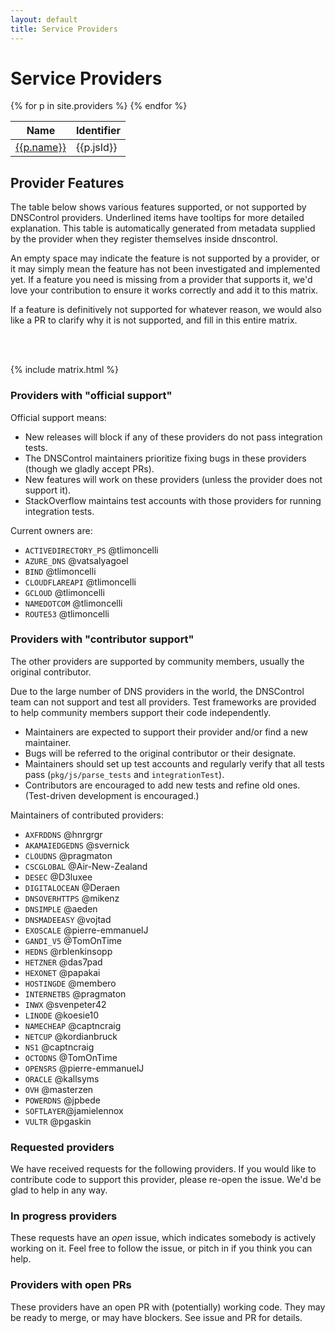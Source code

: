```yaml
---
layout: default
title: Service Providers
---
```

<h1> Service Providers </h1>

<table class='table table-bordered'>
  <thead>
    <th>Name</th>
    <th>Identifier</th>
  </thead>
{% for p in site.providers %}
<tr>
  <td><a href=".{{p.id}}">{{p.name}}</a></td>
  <td>{{p.jsId}}</td>
</tr>
{% endfor %}
</table>

<a name="features"></a>
<h2> Provider Features </h2>

<p>The table below shows various features supported, or not supported by DNSControl providers.
  Underlined items have tooltips for more detailed explanation. This table is automatically generated
  from metadata supplied by the provider when they register themselves inside dnscontrol.
</p>
<p>
  An empty space may indicate the feature is not supported by a provider, or it may simply mean
  the feature has not been investigated and implemented yet. If a feature you need is missing from
  a provider that supports it, we'd love your contribution to ensure it works correctly and add it to this matrix.
</p>
<p>If a feature is definitively not supported for whatever reason, we would also like a PR to clarify why it is not supported, and fill in this entire matrix.</p>
<br/>
<br/>

{% include matrix.html %}


### Providers with "official support"

Official support means:

* New releases will block if any of these providers do not pass integration tests.
* The DNSControl maintainers prioritize fixing bugs in these providers (though we gladly accept PRs).
* New features will work on these providers (unless the provider does not support it).
* StackOverflow maintains test accounts with those providers for running integration tests.

Current owners are:

* `ACTIVEDIRECTORY_PS` @tlimoncelli
* `AZURE_DNS` @vatsalyagoel
* `BIND` @tlimoncelli
* `CLOUDFLAREAPI` @tlimoncelli
* `GCLOUD` @tlimoncelli
* `NAMEDOTCOM` @tlimoncelli
* `ROUTE53` @tlimoncelli

### Providers with "contributor support"

The other providers are supported by community members, usually the
original contributor.

Due to the large number of DNS providers in the world, the DNSControl
team can not support and test all providers.  Test frameworks are
provided to help community members support their code independently.

* Maintainers are expected to support their provider and/or find a new maintainer.
* Bugs will be referred to the original contributor or their designate.
* Maintainers should set up test accounts and regularly verify that all tests pass (`pkg/js/parse_tests` and `integrationTest`).
* Contributors are encouraged to add new tests and refine old ones. (Test-driven development is encouraged.)

Maintainers of contributed providers:

* `AXFRDDNS` @hnrgrgr
* `AKAMAIEDGEDNS` @svernick
* `CLOUDNS` @pragmaton
* `CSCGLOBAL` @Air-New-Zealand
* `DESEC` @D3luxee
* `DIGITALOCEAN` @Deraen
* `DNSOVERHTTPS` @mikenz
* `DNSIMPLE` @aeden
* `DNSMADEEASY` @vojtad
* `EXOSCALE` @pierre-emmanuelJ
* `GANDI_V5` @TomOnTime
* `HEDNS` @rblenkinsopp
* `HETZNER` @das7pad
* `HEXONET` @papakai
* `HOSTINGDE` @membero
* `INTERNETBS` @pragmaton
* `INWX` @svenpeter42
* `LINODE` @koesie10
* `NAMECHEAP` @captncraig
* `NETCUP` @kordianbruck
* `NS1` @captncraig
* `OCTODNS` @TomOnTime
* `OPENSRS` @pierre-emmanuelJ
* `ORACLE` @kallsyms
* `OVH` @masterzen
* `POWERDNS` @jpbede
* `SOFTLAYER`@jamielennox
* `VULTR` @pgaskin

### Requested providers

We have received requests for the following providers. If you would like to contribute
code to support this provider, please re-open the issue. We'd be glad to help in any way.

<ul id='requests'>

</ul>

### In progress providers

These requests have an *open* issue, which indicates somebody is actively working on it. Feel free to follow the issue, or pitch in if you think you can help.

<ul id='inprog'>
</ul>

### Providers with open PRs

These providers have an open PR with (potentially) working code. They may be ready to merge, or may have blockers. See issue and PR for details.

<ul id='haspr'>
</ul>

<script>
$(function() {
  $.get("https://api.github.com/repos/StackExchange/dnscontrol/issues?state=all&labels=provider-request&direction=asc")
  .done(function(data) {
    for(var i of data) {
      var el = $(`<li><a href='${i.html_url}'>${i.title}</a> (#${i.number})</li>`);
      var target = $("#requests");
      if (i.state == "open") {
        target = $("#inprog");
        for(var l of i.labels) {
          if (l.name == "has-pr")
            target = $("#haspr");
        }
      }
      target.append(el);
    }
  })
  .fail(function(err){
    console.log("???", err)
  });
});
</script>
